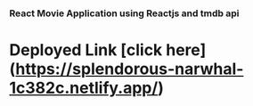 ### React Movie Application using Reactjs and tmdb api

# Deployed Link [click here] (https://splendorous-narwhal-1c382c.netlify.app/)

